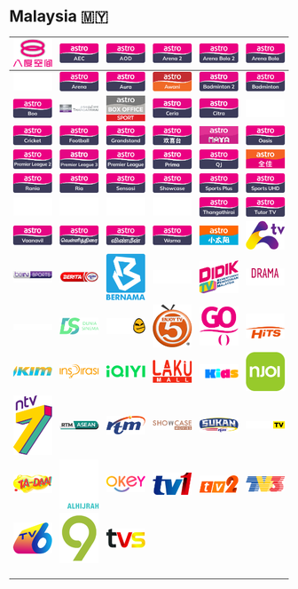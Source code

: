 # Malaysia 🇲🇾

| ![8tv] | ![astro-aec] | ![astro-aod] | ![astro-arena-2] | ![astro-arena-bola-2] | ![astro-arena-bola] |
|:---:|:---:|:---:|:---:|:---:|:---:|
| ![astro-arena-bug] | ![astro-arena] | ![astro-aura] | ![astro-awani] | ![astro-badminton-2] | ![astro-badminton] |
| ![astro-boo] | ![astro-box-office-movies-thangathirai] | ![astro-box-office-sport] | ![astro-ceria] | ![astro-citra] | ![astro-cricket-bug] |
| ![astro-cricket] | ![astro-football] | ![astro-grandstand] | ![astro-hua-hee-dai] | ![astro-maya] | ![astro-oasis] |
| ![astro-premier-league-2] | ![astro-premier-league-3] | ![astro-premier-league] | ![astro-prima] | ![astro-qj] | ![astro-quan-jia] |
| ![astro-rania] | ![astro-ria] | ![astro-sensasi] | ![astro-showcase] | ![astro-sports-plus] | ![astro-sports-uhd] |
| ![astro-supersport-2-bug] | ![astro-supersport-3-bug] | ![astro-supersport-4-bug] | ![astro-supersport-bug] | ![astro-thangathirai] | ![astro-tutor-tv] |
| ![astro-vaanavil] | ![astro-vellithirai] | ![astro-vinmeen] | ![astro-warna] | ![astro-xiao-tai-yang] | ![awesome-tv] |
| ![bein-sports-max-hz] | ![berita-rtm] | ![bernama-tv] | ![boo] | ![didik-tv-kpm] | ![drama-sangat] |
| ![dreamworks-tv-hz] | ![dunia-sinema-asi] | ![egg-network] | ![enjoy-tv5] | ![go-shop] | ![hbo-hits] |
| ![ikim] | ![inspirasi] | ![iqiyi] | ![laku-mall] | ![moonbug-kids] | ![njoi] |
| ![ntv7] | ![rtm-asean] | ![rtm] | ![showcase-movies] | ![sukan-rtm] | ![suke-tv] |
| ![ta-daa] | ![tv-alhijrah] | ![tv-okey] | ![tv1] | ![tv2] | ![tv3] |
| ![tv6] | ![tv9] | ![tvs] | ![space] | ![space] | ![space] |
| ![space] | ![space] | ![space] | ![space] | ![space] | ![space] |


[8tv]:8tv-my.png
[astro-aec]:astro-aec-my.png
[astro-aod]:astro-aod-my.png
[astro-arena-2]:astro-arena-2-my.png
[astro-arena-bola-2]:astro-arena-bola-2-my.png
[astro-arena-bola]:astro-arena-bola-my.png
[astro-arena-bug]:screen-bug/astro-arena-bug-my.png
[astro-arena]:astro-arena-my.png
[astro-aura]:astro-aura-my.png
[astro-awani]:astro-awani-my.png
[astro-badminton-2]:astro-badminton-2-my.png
[astro-badminton]:astro-badminton-my.png
[astro-boo]:astro-boo-my.png
[astro-box-office-movies-thangathirai]:astro-box-office-movies-thangathirai-my.png
[astro-box-office-sport]:astro-box-office-sport-my.png
[astro-ceria]:astro-ceria-my.png
[astro-citra]:astro-citra-my.png
[astro-cricket-bug]:screen-bug/astro-cricket-bug-my.png
[astro-cricket]:astro-cricket-my.png
[astro-football]:astro-football-my.png
[astro-grandstand]:astro-grandstand-my.png
[astro-hua-hee-dai]:astro-hua-hee-dai-my.png
[astro-maya]:astro-maya-my.png
[astro-oasis]:astro-oasis-my.png
[astro-premier-league-2]:astro-premier-league-2-my.png
[astro-premier-league-3]:astro-premier-league-3-my.png
[astro-premier-league]:astro-premier-league-my.png
[astro-prima]:astro-prima-my.png
[astro-qj]:astro-qj-my.png
[astro-quan-jia]:astro-quan-jia-my.png
[astro-rania]:astro-rania-my.png
[astro-ria]:astro-ria-my.png
[astro-sensasi]:astro-sensasi-my.png
[astro-showcase]:astro-showcase-my.png
[astro-sports-plus]:astro-sports-plus-my.png
[astro-sports-uhd]:astro-sports-uhd-my.png
[astro-supersport-2-bug]:screen-bug/astro-supersport-2-bug-my.png
[astro-supersport-3-bug]:screen-bug/astro-supersport-3-bug-my.png
[astro-supersport-4-bug]:screen-bug/astro-supersport-4-bug-my.png
[astro-supersport-bug]:screen-bug/astro-supersport-bug-my.png
[astro-thangathirai]:astro-thangathirai-my.png
[astro-tutor-tv]:astro-tutor-tv-my.png
[astro-vaanavil]:astro-vaanavil-my.png
[astro-vellithirai]:astro-vellithirai-my.png
[astro-vinmeen]:astro-vinmeen-my.png
[astro-warna]:astro-warna-my.png
[astro-xiao-tai-yang]:astro-xiao-tai-yang-my.png
[awesome-tv]:awesome-tv-my.png
[bein-sports-max-hz]:bein-sports-max-hz-my.png
[berita-rtm]:berita-rtm-my.png
[bernama-tv]:bernama-tv-my.png
[boo]:boo-my.png
[didik-tv-kpm]:didik-tv-kpm-my.png
[drama-sangat]:drama-sangat-my.png
[dreamworks-tv-hz]:dreamworks-tv-hz-my.png
[dunia-sinema-asi]:dunia-sinema-asi.png
[egg-network]:egg-network-my.png
[enjoy-tv5]:enjoy-tv5-my.png
[go-shop]:go-shop-my.png
[hbo-hits]:hbo-hits-my.png
[ikim]:ikim-my.png
[inspirasi]:inspirasi-my.png
[iqiyi]:iqiyi-my.png
[laku-mall]:laku-mall-my.png
[moonbug-kids]:moonbug-kids-my.png
[njoi]:njoi-my.png
[ntv7]:ntv7-my.png
[rtm-asean]:rtm-asean-my.png
[rtm]:rtm-my.png
[showcase-movies]:showcase-movies-my.png
[sukan-rtm]:sukan-rtm-my.png
[suke-tv]:suke-tv-my.png
[ta-daa]:ta-daa-my.png
[tv-alhijrah]:tv-alhijrah-my.png
[tv-okey]:tv-okey-my.png
[tv1]:tv1-my.png
[tv2]:tv2-my.png
[tv3]:tv3-my.png
[tv6]:tv6-my.png
[tv9]:tv9-my.png
[tvs]:tvs-my.png

[space]:../../misc/space-1500.png "Space"

